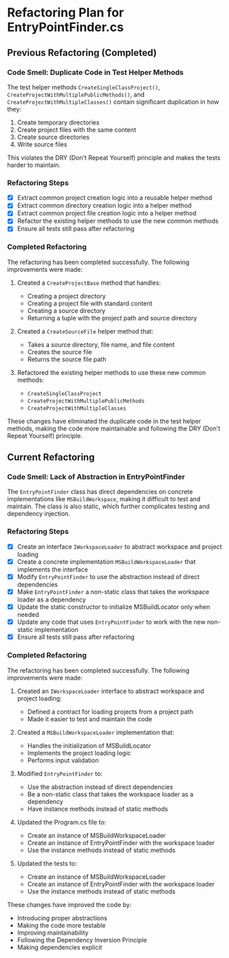 # Refactoring Plan for EntryPointFinder.cs

## Previous Refactoring (Completed)

### Code Smell: Duplicate Code in Test Helper Methods

The test helper methods `CreateSingleClassProject()`, `CreateProjectWithMultiplePublicMethods()`, and `CreateProjectWithMultipleClasses()` contain significant duplication in how they:
1. Create temporary directories
2. Create project files with the same content
3. Create source directories
4. Write source files

This violates the DRY (Don't Repeat Yourself) principle and makes the tests harder to maintain.

### Refactoring Steps

- [x] Extract common project creation logic into a reusable helper method
- [x] Extract common directory creation logic into a helper method
- [x] Extract common project file creation logic into a helper method
- [x] Refactor the existing helper methods to use the new common methods
- [x] Ensure all tests still pass after refactoring

### Completed Refactoring

The refactoring has been completed successfully. The following improvements were made:

1. Created a `CreateProjectBase` method that handles:
   - Creating a project directory
   - Creating a project file with standard content
   - Creating a source directory
   - Returning a tuple with the project path and source directory

2. Created a `CreateSourceFile` helper method that:
   - Takes a source directory, file name, and file content
   - Creates the source file
   - Returns the source file path

3. Refactored the existing helper methods to use these new common methods:
   - `CreateSingleClassProject`
   - `CreateProjectWithMultiplePublicMethods`
   - `CreateProjectWithMultipleClasses`

These changes have eliminated the duplicate code in the test helper methods, making the code more maintainable and following the DRY (Don't Repeat Yourself) principle.

## Current Refactoring

### Code Smell: Lack of Abstraction in EntryPointFinder

The `EntryPointFinder` class has direct dependencies on concrete implementations like `MSBuildWorkspace`, making it difficult to test and maintain. The class is also static, which further complicates testing and dependency injection.

### Refactoring Steps

- [x] Create an interface `IWorkspaceLoader` to abstract workspace and project loading
- [x] Create a concrete implementation `MSBuildWorkspaceLoader` that implements the interface
- [x] Modify `EntryPointFinder` to use the abstraction instead of direct dependencies
- [x] Make `EntryPointFinder` a non-static class that takes the workspace loader as a dependency
- [x] Update the static constructor to initialize MSBuildLocator only when needed
- [x] Update any code that uses `EntryPointFinder` to work with the new non-static implementation
- [x] Ensure all tests still pass after refactoring

### Completed Refactoring

The refactoring has been completed successfully. The following improvements were made:

1. Created an `IWorkspaceLoader` interface to abstract workspace and project loading:
   - Defined a contract for loading projects from a project path
   - Made it easier to test and maintain the code

2. Created a `MSBuildWorkspaceLoader` implementation that:
   - Handles the initialization of MSBuildLocator
   - Implements the project loading logic
   - Performs input validation

3. Modified `EntryPointFinder` to:
   - Use the abstraction instead of direct dependencies
   - Be a non-static class that takes the workspace loader as a dependency
   - Have instance methods instead of static methods

4. Updated the Program.cs file to:
   - Create an instance of MSBuildWorkspaceLoader
   - Create an instance of EntryPointFinder with the workspace loader
   - Use the instance methods instead of static methods

5. Updated the tests to:
   - Create an instance of MSBuildWorkspaceLoader
   - Create an instance of EntryPointFinder with the workspace loader
   - Use the instance methods instead of static methods

These changes have improved the code by:
- Introducing proper abstractions
- Making the code more testable
- Improving maintainability
- Following the Dependency Inversion Principle
- Making dependencies explicit
